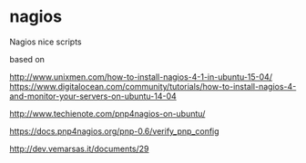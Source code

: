 # nagios
Nagios nice scripts

based on

http://www.unixmen.com/how-to-install-nagios-4-1-in-ubuntu-15-04/
https://www.digitalocean.com/community/tutorials/how-to-install-nagios-4-and-monitor-your-servers-on-ubuntu-14-04

http://www.techienote.com/pnp4nagios-on-ubuntu/

https://docs.pnp4nagios.org/pnp-0.6/verify_pnp_config

http://dev.vemarsas.it/documents/29
